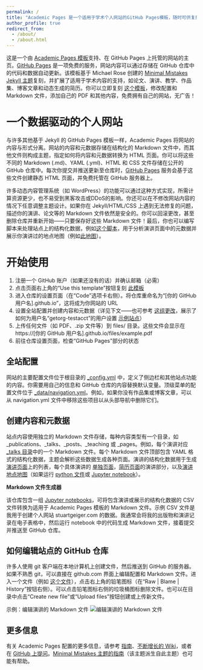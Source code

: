 ```yaml
---
permalink: /
title: "Academic Pages 是一个适用于学术个人网站的GitHub Pages模板，随时可供复刻"
author_profile: true
redirect_from: 
  - /about/
  - /about.html
---
```


这是一个由 [Academic Pages 模板](https://github.com/academicpages/academicpages.github.io)支持、在 GitHub Pages 上托管的网站的主页。[GitHub Pages](https://pages.github.com) 是一项免费的服务，网站内容可以通过存储在 GitHub 仓库中的代码和数据自动更新。该模板基于 Michael Rose 创建的 [Minimal Mistakes Jekyll 主题](https://mmistakes.github.io/minimal-mistakes/)复刻，并扩展了适用于学术内容的支持，如论文、演讲、教学、作品集、博客文章和动态生成的简历。你可以立即复刻 [这个模板](https://github.com/academicpages/academicpages.github.io)，修改配置和 Markdown 文件，添加自己的 PDF 和其他内容，免费拥有自己的网站，无广告！

一个数据驱动的个人网站
======
与许多其他基于 Jekyll 的 GitHub Pages 模板一样，Academic Pages 将网站的内容与形式分离。网站的内容和元数据存储在结构化的 Markdown 文件中，而其他文件则构成主题，指定如何将内容和元数据转换为 HTML 页面。你可以将这些不同的 Markdown (.md)、YAML (.yml)、HTML 和 CSS 文件存储在公开的 GitHub 仓库中。每次你提交并推送更新至仓库时，[GitHub Pages](https://pages.github.com/) 服务会基于这些文件创建静态 HTML 页面，并免费托管在 GitHub 服务器上。

许多动态内容管理系统（如 WordPress）的功能可以通过这种方式实现，所需计算资源更少，也不易受到黑客攻击或DDoS的影响。你还可以在不修改网站内容的情况下任意调整主题设计。如果你在 Jekyll/HTML/CSS 上遇到无法修复的问题，描述你的演讲、论文等的 Markdown 文件依然是安全的。你可以回滚更改，甚至删除仓库并重新开始——只要保存好这些 Markdown 文件！最后，你也可以编写脚本来处理站点上的结构化数据，例如[这个脚本](https://github.com/academicpages/academicpages.github.io/blob/master/talkmap.ipynb)，用于分析演讲页面中的元数据并展示你演讲过的地点地图（例如[此地图](https://academicpages.github.io/talkmap.html)）。

开始使用
======
1. 注册一个 GitHub 账户（如果还没有的话）并确认邮箱（必需）
1. 点击页面右上角的“Use this template”按钮复刻 [此模板](https://github.com/academicpages/academicpages.github.io)
1. 进入仓库的设置页面（在“Code”选项卡右侧）。将仓库重命名为“[你的 GitHub 用户名].github.io”，这将成为你网站的 URL
1. 设置全站配置并创建内容和元数据（详见下文——也可参考 [这组更改](http://archive.is/3TPas)，展示了如何为用户名“getorg-testacct”的用户设置 [示例站点](https://getorg-testacct.github.io)）
1. 上传任何文件（如 PDF、.zip 文件等）到 files/ 目录。这些文件会显示在 https://[你的 GitHub 用户名].github.io/files/example.pdf
1. 前往仓库设置页面，检查“GitHub Pages”部分的状态

全站配置
------
网站的主要配置文件位于根目录的 [_config.yml](https://github.com/academicpages/academicpages.github.io/blob/master/_config.yml) 中，定义了侧边栏和其他站点功能的内容。你需要用自己的信息和 GitHub 仓库的内容替换默认变量。顶级菜单的配置文件位于 [_data/navigation.yml](https://github.com/academicpages/academicpages.github.io/blob/master/_data/navigation.yml)。例如，如果你没有作品集或博客文章，可以从 navigation.yml 文件中移除这些项目以从头部导航中删除它们。

创建内容和元数据
------
站点内容使用独立的 Markdown 文件存储，每种内容类型有一个目录，如 _publications、_talks、_posts、_teaching 或 _pages。例如，每个演讲对应 [_talks 目录](https://github.com/academicpages/academicpages.github.io/tree/master/_talks)中的一个 Markdown 文件。每个 Markdown 文件顶部包含 YAML 格式的结构化数据，主题会解析这些数据生成各种页面。演讲的结构化数据用于生成 [演讲页面](https://academicpages.github.io/talks)上的列表，每个具体演讲的 [单独页面](https://academicpages.github.io/talks/2012-03-01-talk-1)，[简历页面](https://academicpages.github.io/cv)的演讲部分，以及[演讲地点地图](https://academicpages.github.io/talkmap.html)（如果运行 [python 文件](https://github.com/academicpages/academicpages.github.io/blob/master/talkmap.py)或 [Jupyter notebook](https://github.com/academicpages/academicpages.github.io/blob/master/talkmap.ipynb)）。

**Markdown 文件生成器**

该仓库包含一组 [Jupyter notebooks](https://github.com/academicpages/academicpages.github.io/tree/master/markdown_generator)，可将包含演讲或展示的结构化数据的 CSV 文件转换为适用于 Academic Pages 模板的 Markdown 文件。示例 CSV 文件是我用于创建个人网站 stuartgeiger.com 的数据。我通常会将我的出版物和演讲记录在电子表格中，然后运行 notebook 中的代码生成 Markdown 文件，接着提交并推送至 GitHub 仓库。

如何编辑站点的 GitHub 仓库
------
许多人使用 git 客户端在本地计算机上创建文件，然后推送到 GitHub 的服务器。如果不熟悉 git，可以直接在 github.com 界面上编辑配置和 Markdown 文件。进入一个文件（例如 [这个文件](https://github.com/academicpages/academicpages.github.io/blob/master/_talks/2012-03-01-talk-1.md)），点击右上角的铅笔图标（在“Raw | Blame | History”按钮右侧）。可以点击铅笔图标右侧的垃圾桶图标删除文件。也可以在目录中点击“Create new file”或“Upload files”按钮创建或上传新文件。

示例：编辑演讲的 Markdown 文件
![编辑演讲的 Markdown 文件](/images/editing-talk.png)

更多信息
------
有关 Academic Pages 配置的更多信息，请参考 [指南](https://academicpages.github.io/markdown/)、[不断增长的 Wiki](https://github.com/academicpages/academicpages.github.io/wiki)，或者在 [GitHub 上提问](https://github.com/academicpages/academicpages.github.io/discussions)。[Minimal Mistakes 主题的指南](https://mmistakes.github.io/minimal-mistakes/docs/configuration/)（该主题派生自此主题）也可能有帮助。
